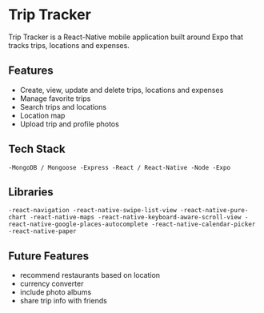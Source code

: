# Trip Tracker
Trip Tracker is a React-Native mobile application built around Expo that tracks trips, locations and expenses.

## Features
- Create, view, update and delete trips, locations and expenses
- Manage favorite trips
- Search trips and locations
- Location map
- Upload trip and profile photos

## Tech Stack
`
-MongoDB / Mongoose
-Express
-React / React-Native
-Node
-Expo
`

## Libraries
`
-react-navigation
-react-native-swipe-list-view
-react-native-pure-chart
-react-native-maps
-react-native-keyboard-aware-scroll-view
-react-native-google-places-autocomplete
-react-native-calendar-picker
-react-native-paper
`

## Future Features
- recommend restaurants based on location
- currency converter
- include photo albums
- share trip info with friends


